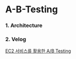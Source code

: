 # A-B-Testing

### 1. Architecture

[Architecture]: ./Architecture/abtesting.drawio.png "A/B Testing 실습의 Architecture"

### 2. Velog

[EC2 서비스를 활용한 A/B Testing](https://github.com/JeongAnNa/A-B-Testing)